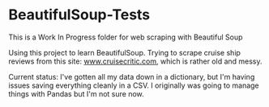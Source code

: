 # BeautifulSoup-Tests
This is a Work In Progress folder for web scraping with Beautiful Soup

Using this project to learn BeautifulSoup. 
Trying to scrape cruise ship reviews from this site: www.cruisecritic.com, which is rather old and messy.

Current status: I've gotten all my data down in a dictionary, but I'm having issues saving everything cleanly in a CSV. I originally was going to manage things with Pandas but I'm not sure now. 
